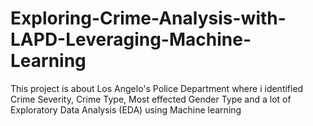 # Exploring-Crime-Analysis-with-LAPD-Leveraging-Machine-Learning
This project is about Los Angelo's Police Department where i identified Crime Severity, Crime Type, Most effected Gender Type and a lot of Exploratory Data Analysis (EDA) using Machine learning
